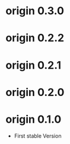 # origin 0.3.0

# origin 0.2.2

# origin 0.2.1

# origin 0.2.0

# origin 0.1.0
* First stable Version
